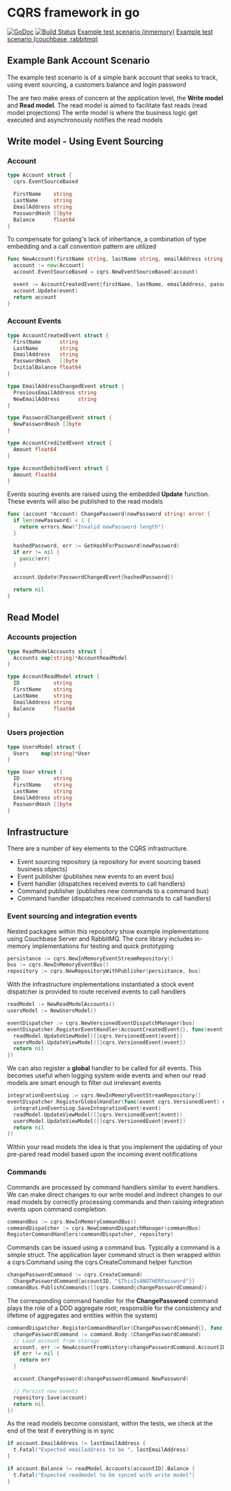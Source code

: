 CQRS framework in go
=======
[![GoDoc](https://godoc.org/github.com/andrewwebber/cqrs?status.svg)](https://godoc.org/github.com/andrewwebber/cqrs)
[![Build Status](https://drone.io/github.com/andrewwebber/cqrs/status.png)](https://drone.io/github.com/andrewwebber/cqrs/latest)
[Example test scenario (inmemory)](https://github.com/andrewwebber/cqrs/blob/master/cqrs_test.go)
[Example test scenario (couchbase, rabbitmq)](https://github.com/andrewwebber/cqrs/blob/master/infrastructureexample/example_test.go)

## Example Bank Account Scenario
The example test scenario is of a simple bank account that seeks to track, using event sourcing, a
customers balance and login password

The are two make areas of concern at the application level, the **Write model** and **Read model**.
The read model is aimed to facilitate fast reads (read model projections)
The write model is where the business logic get executed and asynchronously notifies the read models

## Write model - Using Event Sourcing
### Account
```go
type Account struct {
  cqrs.EventSourceBased

  FirstName    string
  LastName     string
  EmailAddress string
  PasswordHash []byte
  Balance      float64
}
```
To compensate for golang's lack of inheritance, a combination of type embedding and a call convention
pattern are utilized

```go
func NewAccount(firstName string, lastName string, emailAddress string, passwordHash []byte, initialBalance float64) *Account {
  account := new(Account)
  account.EventSourceBased = cqrs.NewEventSourceBased(account)

  event := AccountCreatedEvent{firstName, lastName, emailAddress, passwordHash, initialBalance}
  account.Update(event)
  return account
}
```

### Account Events
```go
type AccountCreatedEvent struct {
  FirstName      string
  LastName       string
  EmailAddress   string
  PasswordHash   []byte
  InitialBalance float64
}

type EmailAddressChangedEvent struct {
  PreviousEmailAddress string
  NewEmailAddress      string
}

type PasswordChangedEvent struct {
  NewPasswordHash []byte
}

type AccountCreditedEvent struct {
  Amount float64
}

type AccountDebitedEvent struct {
  Amount float64
}
```
Events souring events are raised using the embedded **Update** function. These events will also be published
to the read models
```go
func (account *Account) ChangePassword(newPassword string) error {
  if len(newPassword) < 1 {
    return errors.New("Invalid newPassword length")
  }

  hashedPassword, err := GetHashForPassword(newPassword)
  if err != nil {
    panic(err)
  }

  account.Update(PasswordChangedEvent{hashedPassword})

  return nil
}
```

## Read Model
### Accounts projection
```go
type ReadModelAccounts struct {
  Accounts map[string]*AccountReadModel
}

type AccountReadModel struct {
  ID           string
  FirstName    string
  LastName     string
  EmailAddress string
  Balance      float64
}
```
### Users projection
```go
type UsersModel struct {
  Users    map[string]*User
}

type User struct {
  ID           string
  FirstName    string
  LastName     string
  EmailAddress string
  PasswordHash []byte
}
```

## Infrastructure
There are a number of key elements to the CQRS infrastructure.
- Event sourcing repository (a repository for event sourcing based business objects)
- Event publisher (publishes new events to an event bus)
- Event handler (dispatches received events to call handlers)
- Command publisher (publishes new commands to a command bus)
- Command handler (dispatches received commands to call handlers)

### Event sourcing and integration events
Nested packages within this repository show example implementations using Couchbase Server and RabbitMQ.
The core library includes in-memory implementations for testing and quick prototyping
```go
persistance := cqrs.NewInMemoryEventStreamRepository()
bus := cqrs.NewInMemoryEventBus()
repository := cqrs.NewRepositoryWithPublisher(persistance, bus)
```

With the infrastructure implementations instantiated a stock event dispatcher is provided to route received
events to call handlers
```go
readModel := NewReadModelAccounts()
usersModel := NewUsersModel()

eventDispatcher := cqrs.NewVersionedEventDispatchManager(bus)
eventDispatcher.RegisterEventHandler(AccountCreatedEvent{}, func(event cqrs.VersionedEvent) error {
  readModel.UpdateViewModel([]cqrs.VersionedEvent{event})
  usersModel.UpdateViewModel([]cqrs.VersionedEvent{event})
  return nil
})
```

We can also register a **global** handler to be called for all events.
This becomes useful when logging system wide events and when our read models are smart enough to filter out irrelevant events
```go
integrationEventsLog := cqrs.NewInMemoryEventStreamRepository()
eventDispatcher.RegisterGlobalHandler(func(event cqrs.VersionedEvent) error {
  integrationEventsLog.SaveIntegrationEvent(event)
  readModel.UpdateViewModel([]cqrs.VersionedEvent{event})
  usersModel.UpdateViewModel([]cqrs.VersionedEvent{event})
  return nil
})
```

Within your read models the idea is that you implement the updating of your pre-pared read model based upon the
incoming event notifications

### Commands

Commands are processed by command handlers similar to event handlers.
We can make direct changes to our write model and indirect changes to our read models by correctly processing commands and then raising integration events upon command completion.

```go
commandBus := cqrs.NewInMemoryCommandBus()
commandDispatcher := cqrs.NewCommandDispatchManager(commandBus)
RegisterCommandHandlers(commandDispatcher, repository)
```

Commands can be issued using a command bus. Typically a command is a simple struct.
The application layer command struct is then wrapped within a cqrs.Command using the cqrs.CreateCommand helper function

```go
changePasswordCommand := cqrs.CreateCommand(
  ChangePasswordCommand{accountID, "$ThisIsANOTHERPassword"})
commandBus.PublishCommands([]cqrs.Command{changePasswordCommand})
```

The corresponding command handler for the **ChangePassword** command plays the role of a DDD aggregate root; responsible for the consistency and lifetime of aggregates and entities within the system)
```go
commandDispatcher.RegisterCommandHandler(ChangePasswordCommand{}, func(command cqrs.Command) error {
  changePasswordCommand := command.Body.(ChangePasswordCommand)
  // Load account from storage
  account, err := NewAccountFromHistory(changePasswordCommand.AccountID, repository)
  if err != nil {
    return err
  }

  account.ChangePassword(changePasswordCommand.NewPassword)

  // Persist new events
  repository.Save(account)  
  return nil
})
```

As the read models become consistant, within the tests, we check at the end of the test if everything is in sync
```go
if account.EmailAddress != lastEmailAddress {
  t.Fatal("Expected emailaddress to be ", lastEmailAddress)
}

if account.Balance != readModel.Accounts[accountID].Balance {
  t.Fatal("Expected readmodel to be synced with write model")
}
```
